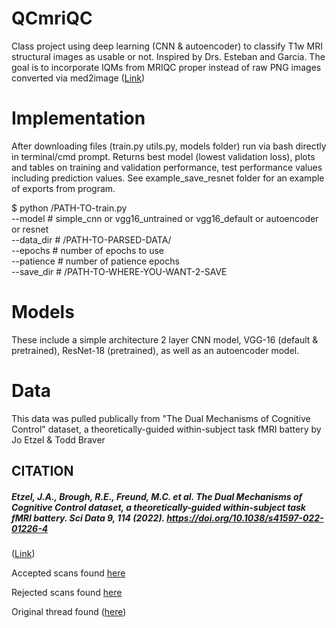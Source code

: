 # QCmriQC
Class project using deep learning (CNN &amp; autoencoder) to classify T1w MRI structural images as usable or not. Inspired by Drs. Esteban and Garcia. The goal is to incorporate IQMs from MRIQC proper instead of raw PNG images converted via med2image ([Link](https://github.com/FNNDSC/med2image))
# Implementation
After downloading files (train.py utils.py, models folder) run via bash directly in terminal/cmd prompt. Returns best model (lowest validation loss), plots and tables on training and validation performance, test performance values including prediction values. See example_save_resnet folder for an example of exports from program.

<p> $ python /PATH-TO-train.py <br>
  --model 		# simple_cnn or vgg16_untrained or vgg16_default or autoencoder or resnet <br>
 	--data_dir 	# /PATH-TO-PARSED-DATA/ <br>
  --epochs 	# number of epochs to use <br>
  --patience	# number of patience epochs <br>
  --save_dir	# /PATH-TO-WHERE-YOU-WANT-2-SAVE <p/>
    
# Models
These include a simple architecture 2 layer CNN model, VGG-16 (default & pretrained), ResNet-18 (pretrained), as well as an autoencoder model. 
# Data
This data was pulled publically from "The Dual Mechanisms of Cognitive Control" dataset, a theoretically-guided within-subject task fMRI battery by Jo Etzel & Todd Braver
## CITATION
##### Etzel, J.A., Brough, R.E., Freund, M.C. et al. The Dual Mechanisms of Cognitive Control dataset, a theoretically-guided within-subject task fMRI battery. Sci Data 9, 114 (2022). https://doi.org/10.1038/s41597-022-01226-4
([Link](https://www.nature.com/articles/s41597-022-01226-4))

Accepted scans found [here](https://openneuro.org/datasets/ds003465/versions/1.0.6)

Rejected scans found [here](https://osf.io/a7w39)

Original thread found ([here](https://neurostars.org/t/training-sets-for-manual-qc-of-mri-data/22603))


